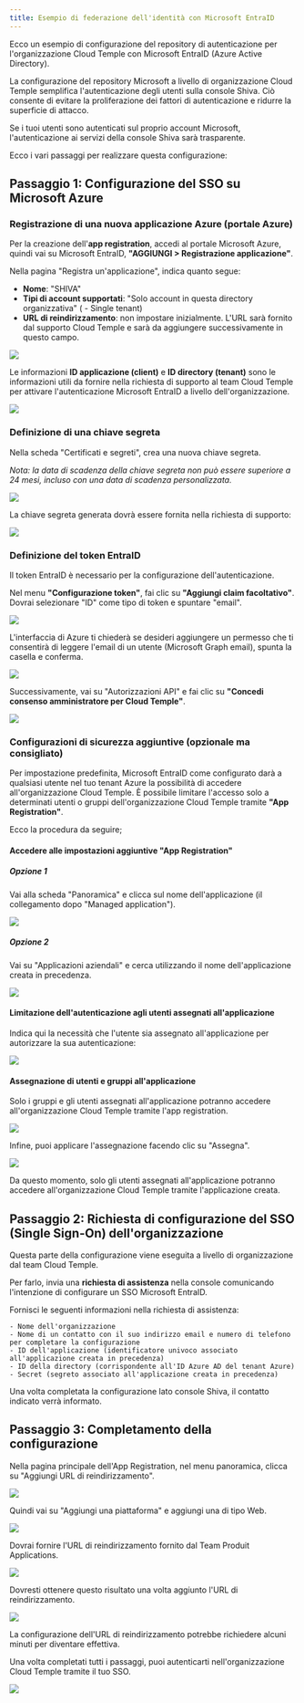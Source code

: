 ```yaml
---
title: Esempio di federazione dell'identità con Microsoft EntraID
---
```


Ecco un esempio di configurazione del repository di autenticazione per l'organizzazione Cloud Temple con Microsoft EntraID (Azure Active Directory).

La configurazione del repository Microsoft a livello di organizzazione Cloud Temple semplifica l'autenticazione degli utenti sulla console Shiva. Ciò consente di evitare la proliferazione dei fattori di autenticazione e ridurre la superficie di attacco.

Se i tuoi utenti sono autenticati sul proprio account Microsoft, l'autenticazione ai servizi della console Shiva sarà trasparente.

Ecco i vari passaggi per realizzare questa configurazione:

## Passaggio 1: Configurazione del SSO su Microsoft Azure

### Registrazione di una nuova applicazione Azure (portale Azure)

Per la creazione dell'__app registration__, accedi al portale Microsoft Azure, quindi vai su Microsoft EntraID, __"AGGIUNGI > Registrazione applicazione"__.

Nella pagina "Registra un'applicazione", indica quanto segue:

- __Nome__: "SHIVA"
- __Tipi di account supportati__: "Solo account in questa directory organizzativa" (__<Il tuo Tenant Azure>__ - Single tenant)
- __URL di reindirizzamento__: non impostare inizialmente. L'URL sarà fornito dal supporto Cloud Temple e sarà da aggiungere successivamente in questo campo.

![](images/sso_entra_001.png)

Le informazioni **ID applicazione (client)** e **ID directory (tenant)** sono le informazioni utili da fornire nella richiesta di supporto al team Cloud Temple per attivare l'autenticazione Microsoft EntraID a livello dell'organizzazione.

![](images/sso_entra_002.png)

### Definizione di una chiave segreta
Nella scheda "Certificati e segreti", crea una nuova chiave segreta.

*Nota: la data di scadenza della chiave segreta non può essere superiore a 24 mesi, incluso con una data di scadenza personalizzata.*

![](images/sso_aad_004.png)

La chiave segreta generata dovrà essere fornita nella richiesta di supporto:

![](images/sso_aad_005.png)


### Definizione del token EntraID

Il token EntraID è necessario per la configurazione dell'autenticazione.

Nel menu __"Configurazione token"__, fai clic su __"Aggiungi claim facoltativo"__. Dovrai selezionare "ID" come tipo di token e spuntare "email".

![](images/sso_aad_006.png)

L'interfaccia di Azure ti chiederà se desideri aggiungere un permesso che ti consentirà di leggere l'email di un utente (Microsoft Graph email), spunta la casella e conferma.

![](images/sso_aad_007.png)

Successivamente, vai su "Autorizzazioni API" e fai clic su __"Concedi consenso amministratore per Cloud Temple"__.

![](images/sso_aad_008.png)

### Configurazioni di sicurezza aggiuntive (opzionale ma consigliato)

Per impostazione predefinita, Microsoft EntraID come configurato darà a qualsiasi utente nel tuo tenant Azure la possibilità di accedere all'organizzazione Cloud Temple. È possibile limitare l'accesso solo a determinati utenti o gruppi dell'organizzazione Cloud Temple tramite __"App Registration"__.

Ecco la procedura da seguire;

#### Accedere alle impostazioni aggiuntive "App Registration"
##### Opzione 1
Vai alla scheda "Panoramica" e clicca sul nome dell'applicazione (il collegamento dopo "Managed application").

![](images/sso_aad_009.png)

##### Opzione 2
Vai su "Applicazioni aziendali" e cerca utilizzando il nome dell'applicazione creata in precedenza.

![](images/sso_aad_010.png)

#### Limitazione dell'autenticazione agli utenti assegnati all'applicazione

Indica qui la necessità che l'utente sia assegnato all'applicazione per autorizzare la sua autenticazione:

![](images/sso_aad_011.png)

#### Assegnazione di utenti e gruppi all'applicazione
Solo i gruppi e gli utenti assegnati all'applicazione potranno accedere all'organizzazione Cloud Temple tramite l'app registration.

![](images/sso_aad_012.png)

Infine, puoi applicare l'assegnazione facendo clic su "Assegna".

![](images/sso_aad_013.png)

Da questo momento, solo gli utenti assegnati all'applicazione potranno accedere all'organizzazione Cloud Temple tramite l'applicazione creata.

## Passaggio 2: Richiesta di configurazione del SSO (Single Sign-On) dell'organizzazione

Questa parte della configurazione viene eseguita a livello di organizzazione dal team Cloud Temple.

Per farlo, invia una __richiesta di assistenza__ nella console comunicando l'intenzione di configurare un SSO Microsoft EntraID.

Fornisci le seguenti informazioni nella richiesta di assistenza:

    - Nome dell'organizzazione
    - Nome di un contatto con il suo indirizzo email e numero di telefono per completare la configurazione
    - ID dell'applicazione (identificatore univoco associato all'applicazione creata in precedenza)
    - ID della directory (corrispondente all'ID Azure AD del tenant Azure)
    - Secret (segreto associato all'applicazione creata in precedenza)

Una volta completata la configurazione lato console Shiva, il contatto indicato verrà informato.

## Passaggio 3: Completamento della configurazione

Nella pagina principale dell'App Registration, nel menu panoramica, clicca su "Aggiungi URL di reindirizzamento".

![](images/sso_aad_014.png)

Quindi vai su "Aggiungi una piattaforma" e aggiungi una di tipo Web.

![](images/sso_aad_015.png)

Dovrai fornire l'URL di reindirizzamento fornito dal Team Produit Applications.

![](images/sso_aad_016.png)

Dovresti ottenere questo risultato una volta aggiunto l'URL di reindirizzamento.

![](images/sso_aad_017.png)

La configurazione dell'URL di reindirizzamento potrebbe richiedere alcuni minuti per diventare effettiva.

Una volta completati tutti i passaggi, puoi autenticarti nell'organizzazione Cloud Temple tramite il tuo SSO.

![](images/sso_aad_018.png)

